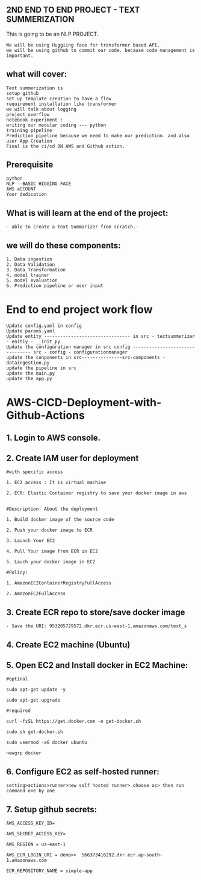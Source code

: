 
## 2ND END TO END PROJECT - TEXT SUMMERIZATION
This is going to be an NLP PROJECT.

    We will be using Huggiing face for transformer based API.
    we will be using github to commit our code. because code management is important.

## what will cover:
    Text summerization is 
    setup github
    set up template creation to have a flow
    requirement installation like transformer 
    we will talk about logging 
    project overflow
    notebook experiment : 
    writing our modular coding --- python
    training pipeline
    Prediction pipeline because we need to make our prediction. and also user App Creation
    Final is the ci/cd ON AWS and Github action.


## Prerequisite
    python
    NLP --BASIC HIGGING FACE
    AWS aCCOUNT
    Your dedication


## What is will learn at the end of the project:
    - able to create a Text Summarizer from scratch.-


## we will do these components:
    1. Data ingestion
    2. Data Validation
    3. Data Transformation
    4. model trainer
    5. model evaluation
    6. Prediction pipeline or user input


# End to end project work flow
    Update config.yaml in config
    Update params.yaml
    Update entity -------------------------------- in src - textsummerizer - enitiy - __init_py
    Update the configuration manager in src config -------------------------------- src - config - configurationmanager
    update the conponents in src---------------src-components - dataingestion.py
    update the pipeline in src
    update the main.py
    update the app.py



# AWS-CICD-Deployment-with-Github-Actions
## 1. Login to AWS console.
## 2. Create IAM user for deployment

    #with specific access

    1. EC2 access : It is virtual machine

    2. ECR: Elastic Container registry to save your docker image in aws


    #Description: About the deployment

    1. Build docker image of the source code

    2. Push your docker image to ECR

    3. Launch Your EC2 

    4. Pull Your image from ECR in EC2

    5. Lauch your docker image in EC2

    #Policy:

    1. AmazonEC2ContainerRegistryFullAccess

    2. AmazonEC2FullAccess

## 3. Create ECR repo to store/save docker image
    - Save the URI: 953205729572.dkr.ecr.us-east-1.amazonaws.com/text_s

## 4. Create EC2 machine (Ubuntu)
## 5. Open EC2 and Install docker in EC2 Machine:

    #optinal

    sudo apt-get update -y

    sudo apt-get upgrade

    #required

    curl -fsSL https://get.docker.com -o get-docker.sh

    sudo sh get-docker.sh

    sudo usermod -aG docker ubuntu

    newgrp docker


## 6. Configure EC2 as self-hosted runner:
    setting>actions>runner>new self hosted runner> choose os> then run command one by one

## 7. Setup github secrets:
    AWS_ACCESS_KEY_ID=

    AWS_SECRET_ACCESS_KEY=

    AWS_REGION = us-east-1

    AWS_ECR_LOGIN_URI = demo>>  566373416292.dkr.ecr.ap-south-1.amazonaws.com

    ECR_REPOSITORY_NAME = simple-app
